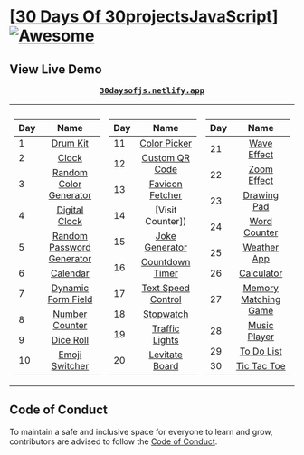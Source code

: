 # [[30 Days Of 30projectsJavaScript](https://30days30projectsjs.netlify.app/)] [![Awesome](https://awesome.re/badge.svg)](https://awesome.re)

## View Live Demo

<pre><center><a href="https://30days30projectsjs.netlify.app/"><b>30daysofjs.netlify.app</b></a></center></pre>

<table>
  <tr><th></th><th></th></tr>
  <tr><td>

| Day |                                                Name                                                 |
| --- | :-------------------------------------------------------------------------------------------------: |
| 1   |                   [Drum Kit](https://30daysofjs.netlify.app/01%20-%20drum%20kit/)                   |
| 2   |                       [Clock]()                       |
| 3   |    [Random Color Generator](https://30daysofjs.netlify.app/03%20-%20random%20color%20generator/)    |
| 4   |              [Digital Clock](https://30daysofjs.netlify.app/04%20-%20digital%20clock/)              |
| 5   | [Random Password Generator](https://30daysofjs.netlify.app/05%20-%20random%20password%20generator/) |
| 6   |                    [Calendar]()                    |
| 7   |        [Dynamic Form Field](https://30daysofjs.netlify.app/07%20-%20dynamic%20form%20field/)        |
| 8   |             [Number Counter](https://30daysofjs.netlify.app/08%20-%20number%20counter/)             |
| 9   |                  [Dice Roll]()                  |
| 10  |    [Emoji Switcher]()     |

 </td><td>
    
| Day |                                                Name                                                 |
| --- | :-------------------------------------------------------------------------------------------------: |    
| 11  |               [Color Picker]()               |
| 12  |            [Custom QR Code]()            |
| 13  |            [Favicon Fetcher]()            |
| 14  |              [Visit Counter])              |
| 15  |             [Joke Generator](https://30daysofjs.netlify.app/15%20-%20joke%20generator/)             |
| 16  |            [Countdown Timer]()            |
| 17  |        [Text Speed Control]()        |
| 18  |                   [Stopwatch](https://30daysofjs.netlify.app/18%20-%20stopwatch/)                   |
| 19  |              [Traffic Lights]()               |
| 20  |             [Levitate Board]()             |
    
 </td><td>
    
| Day |                                                Name                                                 |
| --- | :-------------------------------------------------------------------------------------------------: |    
| 21  |                [Wave Effect]()                |
| 22  |                [Zoom Effect](/)                |
| 23  |                [Drawing Pad](/)                |
| 24  |               [Word Counter](https://30daysofjs.netlify.app/24%20-%20word%20counter/)               |
| 25  |                [Weather App](/)                |
| 26  |                  [Calculator](https://30daysofjs.netlify.app/26%20-%20calculator/)                  |
| 27  |      [Memory Matching Game]()      |
| 28  |               [Music Player](/)               |
| 29  |                [To Do List](https://30daysofjs.netlify.app/29%20-%20to%20do%20list/)                |
| 30  |               [Tic Tac Toe]()               |

</td></tr></table>

## Code of Conduct

To maintain a safe and inclusive space for everyone to learn and grow, contributors are advised to follow the [Code of Conduct](./CODE_OF_CONDUCT.md).
